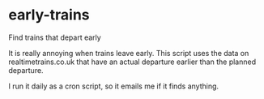 # early-trains
Find trains that depart early

It is really annoying when trains leave early.
This script uses the data on realtimetrains.co.uk that have an actual departure earlier than the planned departure.

I run it daily as a cron script, so it emails me if it finds anything.

